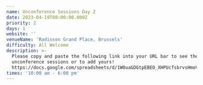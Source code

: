 ```yaml
---
name: Unconference Sessions Day 2
date: 2023-04-19T08:00:00.000Z
priority: 2
days: 1
website: ''
venueName: 'Radisson Grand Place, Brussels'
difficulty: All Welcome
description: >-
  Please copy and paste the following link into your URL bar to see the
  unconference sessions or to add yours!
  https://docs.google.com/spreadsheets/d/1W0uaGDGtpEBEO_XHPUcfsbrvsHmoVhvSHB0ZMPOFZME/edit?usp=sharing
times: '10:00 am - 6:00 pm'
---
```







